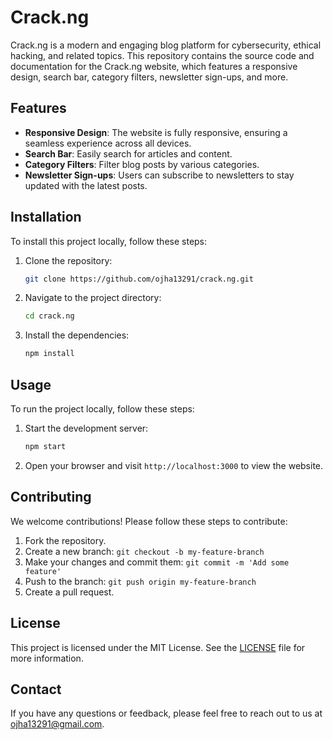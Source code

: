 # Crack.ng

Crack.ng is a modern and engaging blog platform for cybersecurity, ethical hacking, and related topics. This repository contains the source code and documentation for the Crack.ng website, which features a responsive design, search bar, category filters, newsletter sign-ups, and more.

## Features
- **Responsive Design**: The website is fully responsive, ensuring a seamless experience across all devices.
- **Search Bar**: Easily search for articles and content.
- **Category Filters**: Filter blog posts by various categories.
- **Newsletter Sign-ups**: Users can subscribe to newsletters to stay updated with the latest posts.

## Installation
To install this project locally, follow these steps:

1. Clone the repository:
    ```bash
    git clone https://github.com/ojha13291/crack.ng.git
    ```
2. Navigate to the project directory:
    ```bash
    cd crack.ng
    ```
3. Install the dependencies:
    ```bash
    npm install
    ```

## Usage
To run the project locally, follow these steps:

1. Start the development server:
    ```bash
    npm start
    ```
2. Open your browser and visit `http://localhost:3000` to view the website.

## Contributing
We welcome contributions! Please follow these steps to contribute:

1. Fork the repository.
2. Create a new branch: `git checkout -b my-feature-branch`
3. Make your changes and commit them: `git commit -m 'Add some feature'`
4. Push to the branch: `git push origin my-feature-branch`
5. Create a pull request.

## License
This project is licensed under the MIT License. See the [LICENSE](LICENSE) file for more information.

## Contact
If you have any questions or feedback, please feel free to reach out to us at ojha13291@gmail.com.

